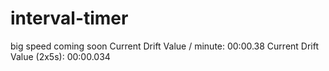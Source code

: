 # interval-timer

big speed coming soon
Current Drift Value / minute: 00:00.38
Current Drift Value (2x5s): 00:00.034

